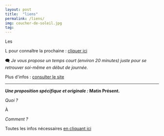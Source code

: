 ```yaml
---
layout: post
title:  "liens"
permalink: /liens/
img: coucher-de-soleil.jpg
tag: 
---
```

Les

L pour connaître la prochaine : [cliquer ici](https://energetiquepresent.blogspot.com/p/prochain-rendez-vous-en-1-clic.html)

🗨 *Je vous propose un temps court (environ 20 minutes) juste pour se retrouver soi-même en début de journée.*

Plus d'infos : [consulter le site](https://energetiquepresent.blogspot.com/)

----

***Une proposition spécifique et originale :* Matin Présent.**

*Quoi ?*

À 


*Comment ?*

Toutes les infos nécessaires [en cliquant ici](https://parcoursdinitiation.blogspot.com/p/matin-present.html)
